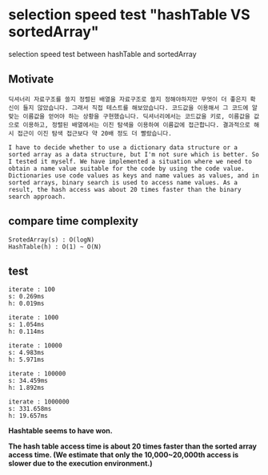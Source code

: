 # selection speed test "hashTable VS sortedArray"
selection speed test between hashTable and sortedArray

## Motivate
```
딕셔너리 자료구조를 쓸지 정렬된 배열을 자료구조로 쓸지 정해야하지만 무엇이 더 좋은지 확신이 들지 않았습니다. 그래서 직접 테스트를 해보았습니다. 코드값을 이용해서 그 코드에 알맞는 이름값을 얻어야 하는 상황을 구현했습니다. 딕셔너리에서는 코드값을 키로, 이름값을 값으로 이용하고, 정렬된 배열에서는 이진 탐색을 이용하여 이름값에 접근합니다. 결과적으로 해시 접근이 이진 탐색 접근보다 약 20배 정도 더 빨랐습니다.
```
```
I have to decide whether to use a dictionary data structure or a sorted array as a data structure, but I'm not sure which is better. So I tested it myself. We have implemented a situation where we need to obtain a name value suitable for the code by using the code value. Dictionaries use code values as keys and name values as values, and in sorted arrays, binary search is used to access name values. As a result, the hash access was about 20 times faster than the binary search approach.
```

## compare time complexity
```
SrotedArray(s) : O(logN)
HashTable(h) : O(1) ~ O(N)
```

## test
```
iterate : 100
s: 0.269ms
h: 0.019ms
```
```
iterate : 1000
s: 1.054ms
h: 0.114ms
```
```
iterate : 10000
s: 4.983ms
h: 5.971ms
```
```
iterate : 100000
s: 34.459ms
h: 1.892ms
```
```
iterate : 1000000
s: 331.658ms
h: 19.657ms
```

**Hashtable seems to have won.**

**The hash table access time is about 20 times faster than the sorted array access time. (We estimate that only the 10,000~20,000th access is slower due to the execution environment.)**
